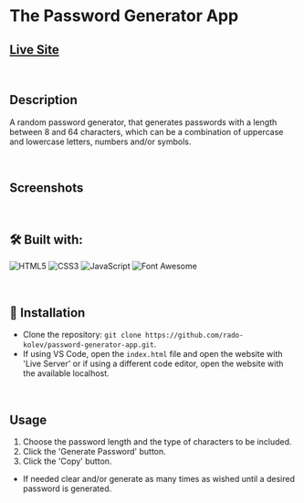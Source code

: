 # The Password Generator App

## [Live Site](https://the-password-generator-app.netlify.app)

<br/>

## Description

A random password generator, that generates passwords with a length between 8 and 64 characters, which can be a combination of uppercase and lowercase letters, numbers and/or symbols.

<br/>

## Screenshots



<br/>

## 🛠️ Built with:

![HTML5](https://img.shields.io/badge/HTML5-E34F26?style=for-the-badge&logo=html5&logoColor=white)
![CSS3](https://img.shields.io/badge/CSS3-1572B6?style=for-the-badge&logo=css3&logoColor=white)
![JavaScript](https://img.shields.io/badge/JavaScript-F7DF1E?style=for-the-badge&logo=javascript&logoColor=black)
![Font Awesome](https://img.shields.io/badge/Font_Awesome-339AF0?style=for-the-badge&logo=fontawesome&logoColor=white)

<br/>

## 💾 Installation

- Clone the repository: `git clone https://github.com/rado-kolev/password-generator-app.git`.
- If using VS Code, open the `index.html` file and open the website with 'Live Server' or if using a different code editor, open the website with the available localhost.

<br/>

## Usage

1. Choose the password length and the type of characters to be included.
2. Click the 'Generate Password' button.
3. Click the 'Copy' button.

- If needed clear and/or generate as many times as wished until a desired password is generated.
